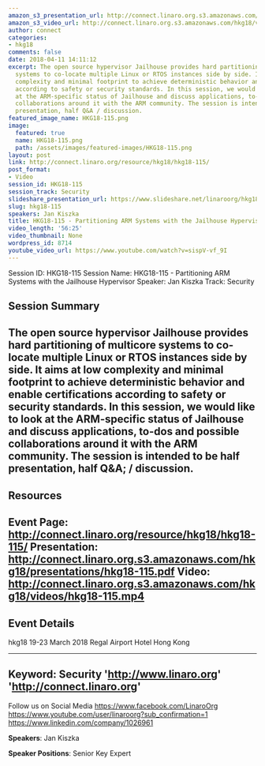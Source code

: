 ```yaml
---
amazon_s3_presentation_url: http://connect.linaro.org.s3.amazonaws.com/hkg18/presentations/hkg18-115.pdf
amazon_s3_video_url: http://connect.linaro.org.s3.amazonaws.com/hkg18/videos/hkg18-115.mp4
author: connect
categories:
- hkg18
comments: false
date: 2018-04-11 14:11:12
excerpt: The open source hypervisor Jailhouse provides hard partitioning of multicore
  systems to co-locate multiple Linux or RTOS instances side by side. It aims at low
  complexity and minimal footprint to achieve deterministic behavior and enable certifications
  according to safety or security standards. In this session, we would like to look
  at the ARM-specific status of Jailhouse and discuss applications, to-dos and possible
  collaborations around it with the ARM community. The session is intended to be half
  presentation, half Q&A / discussion.
featured_image_name: HKG18-115.png
image:
  featured: true
  name: HKG18-115.png
  path: /assets/images/featured-images/HKG18-115.png
layout: post
link: http://connect.linaro.org/resource/hkg18/hkg18-115/
post_format:
- Video
session_id: HKG18-115
session_track: Security
slideshare_presentation_url: https://www.slideshare.net/linaroorg/hkg18-115-partitioning-arm-systems-with-the-jailhouse-hypervisor
slug: hkg18-115
speakers: Jan Kiszka
title: HKG18-115 - Partitioning ARM Systems with the Jailhouse Hypervisor
video_length: '56:25'
video_thumbnail: None
wordpress_id: 8714
youtube_video_url: https://www.youtube.com/watch?v=sispV-vf_9I
---
```


Session ID: HKG18-115
Session Name: HKG18-115 - Partitioning ARM Systems with the Jailhouse Hypervisor
Speaker: Jan Kiszka
Track: Security


## Session Summary
The open source hypervisor Jailhouse provides hard partitioning of multicore systems to co-locate multiple Linux or RTOS instances side by side. It aims at low complexity and minimal footprint to achieve deterministic behavior and enable certifications according to safety or security standards. In this session, we would like to look at the ARM-specific status of Jailhouse and discuss applications, to-dos and possible collaborations around it with the ARM community. The session is intended to be half presentation, half Q&A; / discussion.
---------------------------------------------------
## Resources
Event Page: http://connect.linaro.org/resource/hkg18/hkg18-115/
Presentation: http://connect.linaro.org.s3.amazonaws.com/hkg18/presentations/hkg18-115.pdf
Video: http://connect.linaro.org.s3.amazonaws.com/hkg18/videos/hkg18-115.mp4
 ---------------------------------------------------
## Event Details
hkg18
19-23 March 2018 
Regal Airport Hotel Hong Kong

---------------------------------------------------
Keyword: Security
'http://www.linaro.org'
'http://connect.linaro.org'
---------------------------------------------------
Follow us on Social Media
https://www.facebook.com/LinaroOrg
https://www.youtube.com/user/linaroorg?sub_confirmation=1
https://www.linkedin.com/company/1026961

**Speakers**: Jan Kiszka

**Speaker Positions**: Senior Key Expert